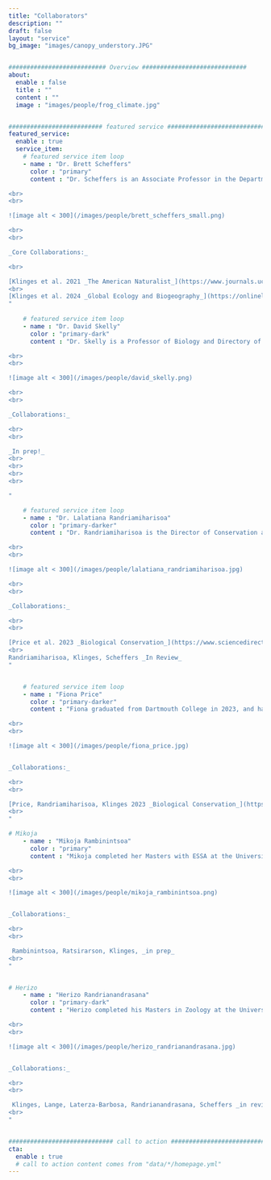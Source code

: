 ```yaml
---
title: "Collaborators"
description: ""
draft: false
layout: "service"
bg_image: "images/canopy_understory.JPG"


########################### Overview #############################
about:
  enable : false
  title : ""
  content : ""
  image : "images/people/frog_climate.jpg"


########################## featured service ############################
featured_service:
  enable : true
  service_item:
    # featured service item loop
    - name : "Dr. Brett Scheffers"
      color : "primary"
      content : "Dr. Scheffers is an Associate Professor in the Department of Wildife Ecology and Conservation, and served as my PhD advisor (2019 - 2024). [Website](https://www.schefferslab.com/)  

<br>
<br>

![image alt < 300](/images/people/brett_scheffers_small.png)

<br>
<br>

_Core Collaborations:_  

<br>

[Klinges et al. 2021 _The American Naturalist_](https://www.journals.uchicago.edu/doi/10.1086/711873)  
<br>
[Klinges et al. 2024 _Global Ecology and Biogeography_](https://onlinelibrary.wiley.com/doi/abs/10.1111/geb.13884)  
"
      
    # featured service item loop
    - name : "Dr. David Skelly"
      color : "primary-dark"
      content : "Dr. Skelly is a Professor of Biology and Directory of the Peabody History Museum and Yale University. [Website](https://campuspress.yale.edu/skellylab/)

<br>
<br>

![image alt < 300](/images/people/david_skelly.png) 

<br>
<br>

_Collaborations:_  

<br>
<br>

_In prep!_  
<br>
<br>
<br>
<br>

"

    # featured service item loop
    - name : "Dr. Lalatiana Randriamiharisoa"
      color : "primary-darker"
      content : "Dr. Randriamiharisoa is the Director of Conservation and Research at Madagascar National Parks.

<br>
<br>

![image alt < 300](/images/people/lalatiana_randriamiharisoa.jpg) 

<br>
<br>

_Collaborations:_  

<br>
<br>

[Price et al. 2023 _Biological Conservation_](https://www.sciencedirect.com/science/article/pii/S0006320723004780)  
<br>
Randriamiharisoa, Klinges, Scheffers _In Review_  
"


    # featured service item loop
    - name : "Fiona Price"
      color : "primary-darker"
      content : "Fiona graduated from Dartmouth College in 2023, and has been a core collaborator on research exploring the efficacy of local community members for wildlife monitoring in protected areas in Madagascar.

<br>
<br>

![image alt < 300](/images/people/fiona_price.jpg) 


_Collaborations:_  

<br>
<br>

[Price, Randriamiharisoa, Klinges 2023 _Biological Conservation_](https://www.sciencedirect.com/science/article/pii/S0006320723004780)  
<br>
"

# Mikoja
    - name : "Mikoja Rambinintsoa"
      color : "primary"
      content : "Mikoja completed her Masters with ESSA at the University of Antananarivo, through which she now is pursuing her PhD. We have collaborated on her work exploring the impacts of climate change on radiated tortoises, _Astrochelys radiata._  

<br>
<br>

![image alt < 300](/images/people/mikoja_rambinintsoa.png) 


_Collaborations:_  

<br>
<br>

 Rambinintsoa, Ratsirarson, Klinges, _in prep_
<br>
"


# Herizo
    - name : "Herizo Randrianandrasana"
      color : "primary-dark"
      content : "Herizo completed his Masters in Zoology at the University of Fianarantsoa, and is now a Research Project Manager at Health in Harmony. He is a collaborator on amphibian thermal and landscaope ecology work.

<br>
<br>

![image alt < 300](/images/people/herizo_randrianandrasana.jpg) 


_Collaborations:_  

<br>
<br>

 Klinges, Lange, Laterza-Barbosa, Randrianandrasana, Scheffers _in review_
<br>
"


############################# call to action #################################
cta:
  enable : true
  # call to action content comes from "data/*/homepage.yml"
---
```

